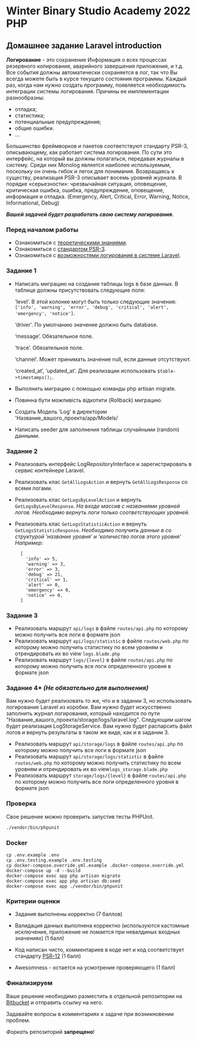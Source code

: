 # Winter Binary Studio Academy 2022 PHP

## Домашнее задание Laravel introduction

**Логирование** - это сохранение Информация о всех процессах резервного копирования, аварийного завершения приложения, и т.д. Все события должны автоматически сохраняется в лог, так что Вы всегда можете быть в курсе текущего состояния программы.
Каждый раз, когда нам нужно создать программу, появляется необходимость интеграции системы логирования. Причины ее имплементации разнообразны:
- отладка;
- статистика;
- потенциальные предупреждения;
- общие ошибки.
- …

Большинство фреймворков и пакетов соответствуют стандарту PSR-3, описывающему, как работает система логирования. По сути это интерфейс, на который вы должны полагаться, передавая журналы в систему. Среди них Monolog является наиболее используемым, поскольку он очень гибок и легок для понимания.
Возвращаясь к существу, реализация PSR-3 описывает восемь уровней журнала. В порядке «серьезности»: чрезвычайная ситуация, оповещение, критическая ошибка, ошибка, предупреждение, оповещение, информация и отладка. (Emergency, Alert, Critical, Error, Warning, Notice, Informational, Debug)

_**Вашей задачей будет разработать свою систему логирования.**_

### Перед началом работы

- Ознакомиться с [теоретическими знаниями](https://en.wikipedia.org/wiki/Logging_(software)).
- Ознакомиться с [стандартом PSR-3](https://www.php-fig.org/psr/psr-3/).
- Ознакомиться с [возможностями логирования в системе Laravel](https://laravel.com/docs/8.x/logging).

### Задание 1

* Написать миграцию на создание таблицы logs в базе данных. В таблице должны присутствовать следующие поля:


     ‘level’. В этой колонке могут быть только следующие значения: `['info', 'warning', 'error', 'debug', 'critical', 'alert', 'emergency', 'notice']`.

     ‘driver'. По умолчанию значение должно быть database.

     ‘message’. Обязательное поле.

     ‘trace’. Обязательное поле.

     ‘channel’. Может принимать значение null, если данные отсутствуют.

     ‘created_at’, ‘updated_at’. Для реализации использовать `$table->timestamps();`.



* Выполнить миграцию с помощью команды php artisan migrate.
* Повинна бути можливість відкотити (Rollback) миграцию.
* Создать Модель 'Log' в директории 'Название_вашого_проекта/app/Models/
* Написать seeder для заполнения таблицы случайными (random) данными.

### Задание 2

* Реализовать интерфейс LogRepositoryInterface и зарегистрировать в сервис контейнере Laravel.
* Реализовать клас `GetAllLogsAction` и вернуть `GetAllLogsResponse` со всеми логами.
* Реализовать клас `GetLogsByLevelAction` и вернуть `GetLogsByLevelResponse`. _На входе массив с названиями уровней логов. Необходимо вернуть логи только соответствующих уровней._
* Реализовать клас `GetLogsStatisticAction` и вернуть `GetLogsStatisticResponse`. _Необходимо получить данные в со структурой 'название уровня' и 'количество логов этого уровня' Например:_


        [
          'info' => 5,
          'warning' => 3,
          'error' => 3,
          'debug' => 21,
          'critical' => 1,
          'alert' => 0,
          'emergency' => 0,
          'notice' => 0,
        ]

### Задание 3

* Реализовать маршрут `api/logs` в файле `routes/api.php` по которому можно получить все логи в формате json
* Реализовать маршрут `api/logs/statistic` в файле `routes/web.php` по которому можно получить статистику по всем уровням и отрендировать их во view `logs.blade.php`
* Реализовать маршрут `logs/{level}` в файле `routes/api.php` по которому можно получить все логи определенного уровня в формате json

### Задание 4* _(Не обязательно для выполнения)_
Вам нужно будет реализовать то же, что и в задании 3, но использовать логирование Laravel из коробки. Вам нужно будет искусственно заполнить журнал логирования, который находится по пути "Название_вашого_проекта/storage/logs/laravel.log". Следующим шагом будет реализация LogStorageService. Вам нужно будет распарсить файл логов и вернуть результаты в таком же виде, как и в задании 3.
* Реализовать маршрут `api/storage/logs` в файле `routes/api.php` по которому можно получить все логи в формате json
* Реализовать маршрут `api/storage/logs/statistic` в файле `routes/web.php` по которому можно получить статистику по всем уровням и отрендировать их во view`logs_storage.blade.php`
* Реализовать маршрут `storage/logs/{level}` в файле `routes/api.php` по которому можно получить все логи определенного уровня в формате json

### Проверка
Свое решение можно проверить запустив тесты PHPUnit.

```bash
./vendor/bin/phpunit
```

### Docker

```
cp .env.example .env
cp .env.testing.example .env.testing
cp docker-compose.override.yml.example .docker-compose.override.yml
docker-compose up -d --build
docker-compose exec app php artisan migrate
docker-compose exec app php artisan db:seed
docker-compose exec app ./vendor/bin/phpunit
```

### Критерии оценки

* Задания выполнены корректно (7 баллов)

* Валидация данных выполнена корректно (используются кастомные исключения, приложение не ломается при невалдиных входных значениях) (1 балл)

* Код написан чисто, комментариев в коде нет и код соответствует стандарту [PSR-12](https://www.php-fig.org/psr/psr-12/) (1 балл)

* Awesomness - остается на усмотрение проверяющего (1 балл)

### Финализируем

Ваше решение необходимо разместить в отдельной репозитории на [Bitbucket](https://bitbucket.org/)
и отправить ссылку на него.

Задавайте вопросы в комментариях к задаче при возникновении проблем.

*Форкать* репозиторий **запрещено**!
